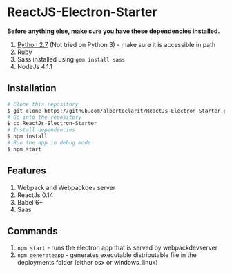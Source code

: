 # ReactJS-Electron-Starter

**Before anything else, make sure you have these dependencies installed.**

1. [Python 2.7](https://www.python.org/downloads/) (Not tried on Python 3) - make sure it is accessible in path
2. [Ruby](https://www.ruby-lang.org/en/)
3. Sass installed using `gem install sass`
4. NodeJs 4.1.1

## Installation


```bash
# Clone this repository
$ git clone https://github.com/albertoclarit/ReactJs-Electron-Starter.git
# Go into the repository
$ cd ReactJs-Electron-Starter
# Install dependencies 
$ npm install
# Run the app in debug mode
$ npm start
```


## Features

1. Webpack and Webpackdev server
2. ReactJs 0.14
3. Babel 6+
4. Saas
 

## Commands


1. `npm start` - runs the electron app that is served by webpackdevserver
2. `npm generateapp` - generates executable distributable file in the deployments folder (either osx or windows_linux)
